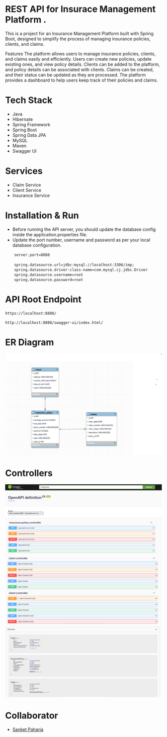 # REST API for Insurace Management Platform .


This is a project for an Insurance Management Platform built with Spring Boot, designed to simplify the process of managing insurance policies, clients, and claims. 

Features
The platform allows users to manage insurance policies, clients, and claims easily and efficiently.
Users can create new policies, update existing ones, and view policy details.
Clients can be added to the platform, and policy details can be associated with clients.
Claims can be created, and their status can be updated as they are processed.
The platform provides a dashboard to help users keep track of their policies and claims.





# Tech Stack
- Java
- Hibernate
- Spring Framework
- Spring Boot
- Spring Data JPA
- MySQL
- Maven
- Swagger UI



# Services

- Claim Service
- Client Service
- Insurance Service



# Installation & Run
 - Before running the API server, you should update the database config inside the application.properties file.
- Update the port number, username and password as per your local database configuration.

```
    server.port=8088

    spring.datasource.url=jdbc:mysql://localhost:3306/imp;
    spring.datasource.driver-class-name=com.mysql.cj.jdbc.Driver
    spring.datasource.username=root
    spring.datasource.password=root
```

# API Root Endpoint
```
https://localhost:8888/
```
```
http://localhost:8888/swagger-ui/index.html/
```

# ER Diagram
<img src="https://github.com/SanketPaharia/Insurance-Management-Platform/blob/master/ER%20diagram.png" >

# Controllers


<img src = "https://github.com/SanketPaharia/Insurance-Management-Platform/blob/master/InsurancepolicyController.png" >
<img src = "https://github.com/SanketPaharia/Insurance-Management-Platform/blob/master/ClaimClientController.png" >
<img src = "https://github.com/SanketPaharia/Insurance-Management-Platform/blob/master/Schemas.png" >

# Collaborator

- [Sanket Paharia](https://github.com/SanketPaharia)
